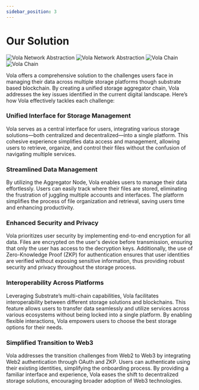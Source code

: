 ```yaml
---
sidebar_position: 3
---
```


# Our Solution

![Vola Network Abstraction](/diagrams/Vola-Abstraction-dark.png)
![Vola Network Abstraction](/diagrams/Vola-Abstraction-light.png)
![Vola Chain](/diagrams/Vola-Chain-dark.png)
![Vola Chain](/diagrams/Vola-Chain-light.png)

Vola offers a comprehensive solution to the challenges users face in managing their data across multiple storage platforms though substrate based blockchain. By creating a unified storage aggregator chain, Vola addresses the key issues identified in the current digital landscape. Here’s how Vola effectively tackles each challenge:

### Unified Interface for Storage Management

Vola serves as a central interface for users, integrating various storage solutions—both centralized and decentralized—into a single platform. This cohesive experience simplifies data access and management, allowing users to retrieve, organize, and control their files without the confusion of navigating multiple services.

### Streamlined Data Management

By utilizing the Aggregator Node, Vola enables users to manage their data effortlessly. Users can easily track where their files are stored, eliminating the frustration of juggling multiple accounts and interfaces. The platform simplifies the process of file organization and retrieval, saving users time and enhancing productivity.

### Enhanced Security and Privacy

Vola prioritizes user security by implementing end-to-end encryption for all data. Files are encrypted on the user's device before transmission, ensuring that only the user has access to the decryption keys. Additionally, the use of Zero-Knowledge Proof (ZKP) for authentication ensures that user identities are verified without exposing sensitive information, thus providing robust security and privacy throughout the storage process.

### Interoperability Across Platforms

Leveraging Substrate’s multi-chain capabilities, Vola facilitates interoperability between different storage solutions and blockchains. This feature allows users to transfer data seamlessly and utilize services across various ecosystems without being locked into a single platform. By enabling flexible interactions, Vola empowers users to choose the best storage options for their needs.

### Simplified Transition to Web3

Vola addresses the transition challenges from Web2 to Web3 by integrating Web2 authentication through OAuth and ZKP. Users can authenticate using their existing identities, simplifying the onboarding process. By providing a familiar interface and experience, Vola eases the shift to decentralized storage solutions, encouraging broader adoption of Web3 technologies.
